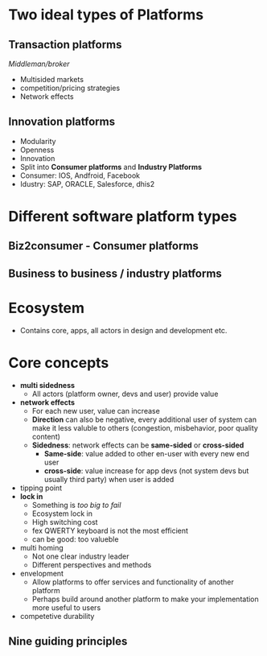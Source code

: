# Two ideal types of Platforms

## Transaction platforms
_Middleman/broker_

* Multisided markets
* competition/pricing strategies
* Network effects

## Innovation platforms

* Modularity
* Openness
* Innovation
* Split into **Consumer platforms** and **Industry Platforms**
* Consumer: IOS, Andfroid, Facebook
* Idustry: SAP, ORACLE, Salesforce, dhis2


# Different software platform types

## Biz2consumer - Consumer platforms


## Business to business / industry platforms


# Ecosystem

* Contains core, apps, all actors in design and development etc.

# Core concepts

* **multi sidedness**
	* All actors (platform owner, devs and user) provide value
* **network effects**
	* For each new user, value can increase
	* **Direction** can also be negative, every additional user of system can make it less valuble to others (congestion, misbehavior, poor quality content)
	* **Sidedness**: network effects can be **same-sided** or **cross-sided**
		* **Same-side**: value added to other en-user with every new end user
		* **cross-side**: value increase for app devs (not system devs but usually third party) when user is added
* tipping point
* **lock in**
	* Something is *too big to fail*
	* Ecosystem lock in
	* High switching cost
	* fex QWERTY keyboard is not the most efficient
	* can be good: too valueble
* multi homing
	* Not one clear industry leader
	* Different perspectives and methods
* envelopment
	* Allow platforms to offer services and functionality of another platform
	* Perhaps build around another platform to make your implementation more useful to users
* competetive durability

## Nine guiding principles